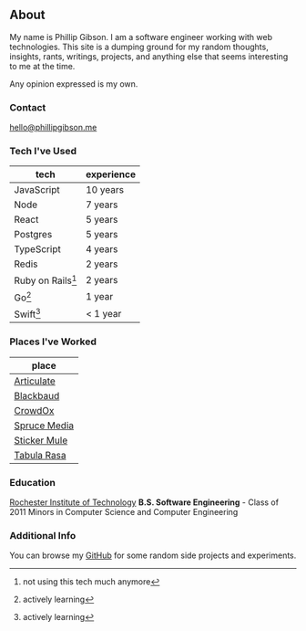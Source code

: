 ## About

My name is Phillip Gibson. I am a software engineer working with web technologies. This site is a dumping ground for my random thoughts, insights, rants, writings, projects, and anything else that seems interesting to me at the time.

Any opinion expressed is my own.

### Contact

hello@phillipgibson.me

### Tech I've Used

| tech              | experience |
| ----------------- | ---------- |
| JavaScript        | 10 years   |
| Node              | 7 years    |
| React             | 5 years    |
| Postgres          | 5 years    |
| TypeScript        | 4 years    |
| Redis             | 2 years    |
| Ruby on Rails[^1] | 2 years    |
| Go[^2]            | 1 year     |
| Swift[^2]         | < 1 year   |

[^1]: not using this tech much anymore
[^2]: actively learning

### Places I've Worked

| place            |
| ---------------- |
| [Articulate][]   |
| [Blackbaud][]    |
| [CrowdOx][]      |
| [Spruce Media][] |
| [Sticker Mule][] |
| [Tabula Rasa][]  |

[articulate]: https://articulate.com
[sticker mule]: https://stickermule.com
[crowdox]: https://crowdox.com
[tabula rasa]: https://tabularasahealthcare.com
[spruce media]: https://pitchbook.com/profiles/company/55615-69#overview
[blackbaud]: https://blackbaud.com

### Education

[Rochester Institute of Technology](https://rit.edu)
**B.S. Software Engineering** - Class of 2011
Minors in Computer Science and Computer Engineering

### Additional Info

You can browse my [GitHub](https://github.com/renolc) for some random side projects and experiments.
